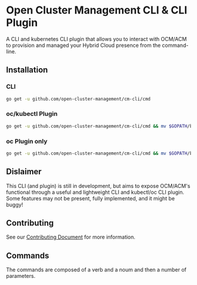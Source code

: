 [comment]: # ( Copyright Contributors to the Open Cluster Management project )
# Open Cluster Management CLI & CLI Plugin

A CLI and kubernetes CLI plugin that allows you to interact with OCM/ACM to provision and managed your Hybrid Cloud presence from the command-line.

## Installation

### CLI
```bash
go get -u github.com/open-cluster-management/cm-cli/cmd
```

### oc/kubectl Plugin

```bash
go get -u github.com/open-cluster-management/cm-cli/cmd && mv $GOPATH/bin/cm $GOPATH/bin/kubectl-cm
```
### oc Plugin only

```bash
go get -u github.com/open-cluster-management/cm-cli/cmd && mv $GOPATH/bin/cm $GOPATH/bin/oc-cm
```

## Dislaimer

This CLI (and plugin) is still in development, but aims to expose OCM/ACM's functional through a useful and lightweight CLI and kubectl/oc CLI plugin.  Some features may not be present, fully implemented, and it might be buggy!  

## Contributing

See our [Contributing Document](CONTRIBUTING.md) for more information.  

## Commands

The commands are composed of a verb and a noum and then a number of parameters.


